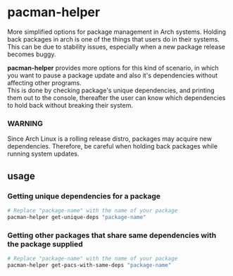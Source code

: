 
# pacman-helper

More simplified options for package management in Arch systems.
Holding back packages in arch is one of the things that users do in their systems.  
This can be due to stability issues, especially when a new package release becomes buggy.  

**pacman-helper** provides more options for this kind of scenario, in which you want to pause a package update and also it's dependencies without affecting other programs.  
This is done by checking package's unique dependencies, and printing them out to the console, thereafter the user can know which dependencies to hold back without breaking their system.  

### WARNING

Since Arch Linux is a rolling release distro, packages may acquire new dependencies. Therefore, be careful when holding back packages while running system updates.

## usage
### **Getting unique dependencies for a package**
```sh
# Replace "package-name" with the name of your package
pacman-helper get-unique-deps "package-name"
```

### **Getting other packages that share same dependencies with the package supplied**
```sh
# Replace "package-name" with the name of your package
pacman-helper get-pacs-with-same-deps "package-name"
```
